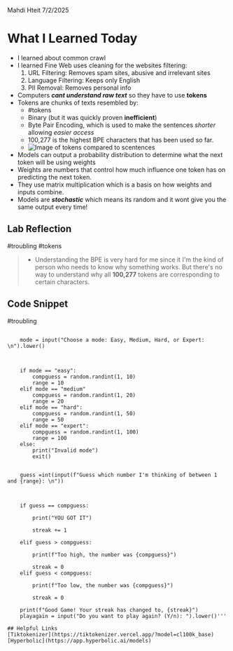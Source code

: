 Mahdi Hteit 7/2/2025

# What I Learned Today
- I learned about common crawl 
- I learned Fine Web uses cleaning for the websites filtering:
	1. URL Filtering: Removes spam sites, abusive and irrelevant sites
	2. Language Filtering: Keeps only English
	3. PII Removal: Removes personal info
- Computers ***cant understand raw text*** so they have to use **tokens**
- Tokens are chunks of texts resembled by:
	- #tokens
	- Binary (but it was quickly proven **inefficient**)
	- Byte Pair Encoding, which is used to make the sentences *shorter* allowing *easier* *access*
	- 100,277 is the highest BPE characters that has been used so far.
	- ![Image of tokens compared to scentences](https://miro.medium.com/v2/resize:fit:709/1*XAb4MS1zYKPcO_r-G_fUzQ.png)
- Models can output a probability distribution to determine what the next token will be using weights
- Weights are numbers that control how much influence one token has on predicting the next token.
- They use matrix multiplication which is a basis on how weights and inputs combine.
- Models are ***stochastic*** which means its random and it wont give you the same output every time!

## Lab Reflection
#troubling #tokens 
> - Understanding the BPE is very hard for me since it I'm the kind of person who needs to know why something works. But there's no way to understand why all **100,277** tokens are corresponding to certain characters.


## Code Snippet
#troubling 

```while playagain == "y"
    
    mode = input("Choose a mode: Easy, Medium, Hard, or Expert: \n").lower()

  

    if mode == "easy":
        compguess = random.randint(1, 10)
        range = 10
    elif mode == "medium"
        compguess = random.randint(1, 20)
        range = 20
    elif mode == "hard":
        compguess = random.randint(1, 50)
        range = 50
    elif mode == "expert":
        compguess = random.randint(1, 100)
        range = 100
    else:
        print("Invalid mode")
        exit()

  
    guess =int(input(f"Guess which number I'm thinking of between 1 and {range}: \n"))

  

    if guess == compguess:

        print("YOU GOT IT")

        streak += 1

    elif guess > compguess:

        print(f"Too high, the number was {compguess}")

        streak = 0
    elif guess < compguess:

        print(f"Too low, the number was {compguess}")

        streak = 0

    print(f"Good Game! Your streak has changed to, {streak}")
    playagain = input("Do you want to play again? (Y/n): ").lower()'''

## Helpful Links
[Tiktokenizer](https://tiktokenizer.vercel.app/?model=cl100k_base)
[Hyperbolic](https://app.hyperbolic.ai/models)



